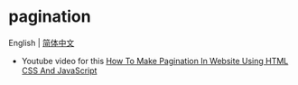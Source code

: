 # pagination
  English | [简体中文](https://github.com/Ashuai-jpg/pagination/blob/master/README-zh_CN.md)
- Youtube video for this [How To Make Pagination In Website Using HTML CSS And JavaScript](https://www.youtube.com/watch?v=Ejdir7bwCpk)

